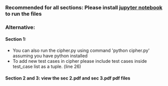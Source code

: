 ### Recommended for all sections: Please install [jupyter notebook](https://jupyter.readthedocs.io/en/latest/install.html) to run the files

### Alternative:

#### Section 1:
- You can also run the cipher.py using command 'python cipher.py' assuming you have python installed
- To add new test cases in cipher please include test cases inside test_case list as a tuple. (line 26)

#### Section 2 and 3: view the sec 2.pdf and sec 3.pdf pdf files
